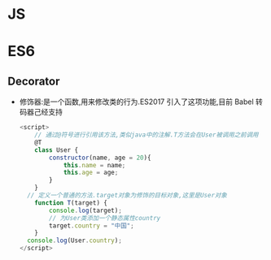 # JS



# ES6



## Decorator



* 修饰器:是一个函数,用来修改类的行为.ES2017 引入了这项功能,目前 Babel 转码器己经支持

  ```javascript
  <script>
      // 通过@符号进行引用该方法,类似java中的注解.T方法会在User被调用之前调用
      @T
      class User {
          constructor(name, age = 20){
              this.name = name;
              this.age = age;
          }
      }
  	// 定义一个普通的方法.target对象为修饰的目标对象,这里是User对象
      function T(target) {
          console.log(target);
          // 为User类添加一个静态属性country
          target.country = "中国"; 
      }
  	console.log(User.country);
  </script>
  ```

  



